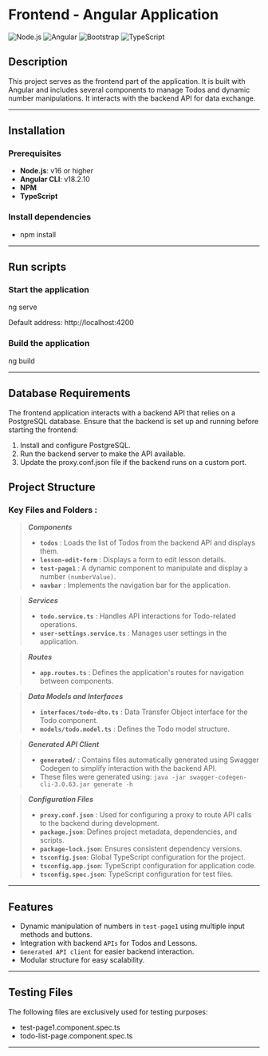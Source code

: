 # Frontend - Angular Application

![Node.js](https://img.shields.io/badge/Node.js-v16%2B-green)
![Angular](https://img.shields.io/badge/Angular-18.2.0-red)
![Bootstrap](https://img.shields.io/badge/Bootstrap-5.3.3-blue)
![TypeScript](https://img.shields.io/badge/TypeScript-5.5.2-orange)

## Description

This project serves as the frontend part of the application. It is built with Angular and includes several components to manage Todos and dynamic number manipulations. It interacts with the backend API for data exchange.

---

## Installation

### Prerequisites
- **Node.js**: v16 or higher
- **Angular CLI**: v18.2.10
- **NPM**
- **TypeScript**

### Install dependencies
- npm install

---

## Run scripts

### Start the application
ng serve

Default address: http://localhost:4200

### Build the application
ng build

---

## Database Requirements
The frontend application interacts with a backend API that relies on a PostgreSQL database. Ensure that the backend is set up and running before starting the frontend:

1. Install and configure PostgreSQL.
2. Run the backend server to make the API available.
3. Update the proxy.conf.json file if the backend runs on a custom port.

## Project Structure

### Key Files and Folders :

> ***Components***
>- **`todos`** : Loads the list of Todos from the backend API and displays them.
>- **`lesson-edit-form`** : Displays a form to edit lesson details.
>- **`test-page1`** : A dynamic component to manipulate and display a number `(numberValue)`.
>- **`navbar`** : Implements the navigation bar for the application.

> ***Services***
>- **`todo.service.ts`** : Handles API interactions for Todo-related operations.
>- **`user-settings.service.ts`** : Manages user settings in the application.

> ***Routes***
>- **`app.routes.ts`** : Defines the application's routes for navigation between components.

> ***Data Models and Interfaces***
>- **`interfaces/todo-dto.ts`** : Data Transfer Object interface for the Todo component.
>- **`models/todo.model.ts`** : Defines the Todo model structure.

> ***Generated API Client***
>- **`generated/`** : Contains files automatically generated using Swagger Codegen to simplify interaction with the backend API.
>- These files were generated using: 
> ```java -jar swagger-codegen-cli-3.0.63.jar generate -h```

> ***Configuration Files***
>- **`proxy.conf.json`** : Used for configuring a proxy to route API calls to the backend during development.
>- **`package.json`**: Defines project metadata, dependencies, and scripts.
>- **`package-lock.json`**: Ensures consistent dependency versions.
>- **`tsconfig.json`**: Global TypeScript configuration for the project.
>- **`tsconfig.app.json`**: TypeScript configuration for application code.
>- **`tsconfig.spec.json`**: TypeScript configuration for test files.

---

## Features
- Dynamic manipulation of numbers in `test-page1` using multiple input methods and buttons.
- Integration with backend `APIs` for Todos and Lessons.
- `Generated API client` for easier backend interaction. 
- Modular structure for easy scalability.

---

## Testing Files

The following files are exclusively used for testing purposes:

- test-page1.component.spec.ts
- todo-list-page.component.spec.ts

---
